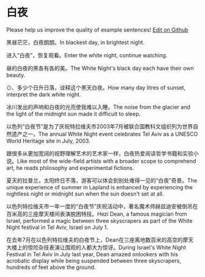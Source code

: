 # 白夜

Please help us improve the quality of example sentences! [Edit on Github](https://github.com/jiyushe/jiyu-example-sentence-source/blob/main/chinese/baiye.md)

<p><span class="chinese">黑昼茫茫，白夜朗朗。</span><span class="english">In blackest day, in brightest night.</span></p>

<p><span class="chinese">进入“白夜”，恢复观看。</span><span class="english">Enter the white night, continue watching.</span></p>

<p><span class="chinese">昼的白夜的黑各有各的美。</span><span class="english">The White Night's black day each have their own beauty.</span></p>

<p><span class="chinese">⊙、多少个日升日落，诠释这个黑天白夜。</span><span class="english">How many day litres of sunset, interpret the dark white night.</span></p>

<p><span class="chinese">冰川发出的声响和白夜的光亮使我难以入睡。</span><span class="english">The noise from the glacier and the light of the midnight sun made it difficult to sleep.</span></p>

<p><span class="chinese">以色列“白夜节”是为了庆祝特拉维夫市2003年7月被联合国教科文组织列为世界自然遗产之一。</span><span class="english">The annual White Night event celebrates Tel Aviv as a UNESCO World Heritage site in July, 2003.</span></p>

<p><span class="chinese">跟很多从更加宽阔的视野理解艺术的艺术家一样，白夜热爱阅读哲学书籍和实验小说。</span><span class="english">Like most of the wide-field artists with a broader scope to comprehend art, he reads philosophy and experimental fictions.</span></p>

<p><span class="chinese">夏天的拉普兰，太阳终日不落，游客可以体会到别处难得一见的“白夜”奇景。</span><span class="english">The unique experience of summer in Lapland is enhanced by experiencing the nightless night or midnight sun when the sun doesn't set at all.</span></p>

<p><span class="chinese">以色列特拉维夫市一年一度的“白夜节”庆祝活动中，著名魔术师赫兹迪安被倒吊在百米高的三座摩天楼间表演脱困特技。</span><span class="english">Hezi Dean, a famous magician from Israel, performed a magic between three skyscrapers as part of the White Night festival in Tel Aviv, Israel on July 1.</span></p>

<p><span class="chinese">在去年7月在以色列特拉维夫的白夜节上，Dean在三座离地数百米的高空的摩天大楼上的惊险杂技表演让围观的人都大为惊讶。</span><span class="english">During Israel's White Night Festival in Tel Aviv in July last year, Dean amazed onlookers with his acrobatic display while being suspended between three skyscrapers, hundreds of feet above the ground.</span></p>

